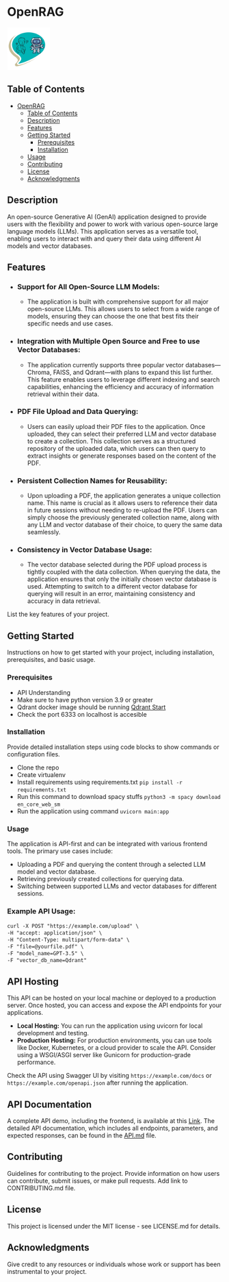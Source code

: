 # OpenRAG

<img src="https://raw.githubusercontent.com/mindfiredigital/OpenRAG/main/OpenRAGLogo.png" alt="OpenRAG Logo" width="100" height="auto">

## Table of Contents

- [OpenRAG](#OpenRAG)
  - [Table of Contents](#table-of-contents)
  - [Description](#description)
  - [Features](#features)
  - [Getting Started](#getting-started)
    - [Prerequisites](#prerequisites)
    - [Installation](#installation)
  - [Usage](#usage)
  - [Contributing](#contributing)
  - [License](#license)
  - [Acknowledgments](#acknowledgments)

## Description

An open-source Generative AI (GenAI) application designed to provide
users with the flexibility and power to work with various open-source
large language models (LLMs). This application serves as a versatile tool,
enabling users to interact with and query their data using different AI models and vector databases.

## Features

- ### Support for All Open-Source LLM Models:
  - The application is built with comprehensive support for all major open-source LLMs. This allows users to select from a wide range of models, ensuring they can choose the one that best fits their specific needs and use cases.
- ### Integration with Multiple Open Source and Free to use Vector Databases:
  - The application currently supports three popular vector databases—Chroma, FAISS, and Qdrant—with plans to expand this list further. This feature enables users to leverage different indexing and search capabilities, enhancing the efficiency and accuracy of information retrieval within their data.
- ### PDF File Upload and Data Querying:
  - Users can easily upload their PDF files to the application. Once uploaded, they can select their preferred LLM and vector database to create a collection. This collection serves as a structured repository of the uploaded data, which users can then query to extract insights or generate responses based on the content of the PDF.
- ### Persistent Collection Names for Reusability:
  - Upon uploading a PDF, the application generates a unique collection name. This name is crucial as it allows users to reference their data in future sessions without needing to re-upload the PDF. Users can simply choose the previously generated collection name, along with any LLM and vector database of their choice, to query the same data seamlessly.
- ### Consistency in Vector Database Usage:
  - The vector database selected during the PDF upload process is tightly coupled with the data collection. When querying the data, the application ensures that only the initially chosen vector database is used. Attempting to switch to a different vector database for querying will result in an error, maintaining consistency and accuracy in data retrieval.

List the key features of your project.

## Getting Started

Instructions on how to get started with your project, including installation, prerequisites, and basic usage.

### Prerequisites

- API Understanding
- Make sure to have python version 3.9 or greater
- Qdrant docker image should be running [Qdrant Start](https://qdrant.tech/documentation/quickstart/)
- Check the port 6333 on localhost is accesible


### Installation

Provide detailed installation steps using code blocks to show commands or configuration files.
  - Clone the repo
  - Create virtualenv
  - Install requirements using requirements.txt ``pip install -r requirements.txt``
  - Run this command to download spacy stuffs ``python3 -m spacy download en_core_web_sm``
  - Run the application using command ``uvicorn main:app``

### Usage

The application is API-first and can be integrated with various frontend tools. The primary use cases include:
  - Uploading a PDF and querying the content through a selected LLM model and vector database.
  - Retrieving previously created collections for querying data.
  - Switching between supported LLMs and vector databases for different sessions.

  ### Example API Usage:

  ```
  curl -X POST "https://example.com/upload" \
  -H "accept: application/json" \
  -H "Content-Type: multipart/form-data" \
  -F "file=@yourfile.pdf" \
  -F "model_name=GPT-3.5" \
  -F "vector_db_name=Qdrant"

  ```

## API Hosting

This API can be hosted on your local machine or deployed to a production server. Once hosted, you can access and expose the API endpoints for your applications.

  - **Local Hosting:** You can run the application using uvicorn for local development and testing.
  - **Production Hosting:** For production environments, you can use tools like Docker, Kubernetes, or a cloud provider to scale the API. Consider using a WSGI/ASGI server like Gunicorn for production-grade performance.

  Check the API using Swagger UI by visiting ``https://example.com/docs`` or ``https://example.com/openapi.json`` after running the application.

## API Documentation

A complete API demo, including the frontend, is available at this [Link](https://codesandbox.io/p/github/abdulla-mindfire/open-rag-fe/main). The detailed API documentation, which includes all endpoints, parameters, and expected responses, can be found in the [API.md](API.md) file.

## Contributing

Guidelines for contributing to the project. Provide information on how users can contribute, submit issues, or make pull requests.
Add link to CONTRIBUTING.md file.



## License

This project is licensed under the MIT license - see LICENSE.md for details.

## Acknowledgments

Give credit to any resources or individuals whose work or support has been instrumental to your project.
